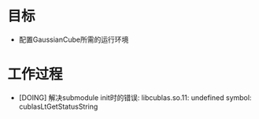 # 目标
- 配置GaussianCube所需的运行环境

# 工作过程
- [DOING] 解决submodule init时的错误: libcublas.so.11: undefined symbol: cublasLtGetStatusString